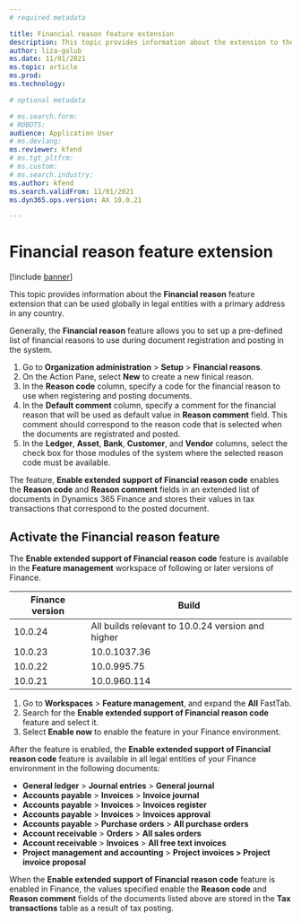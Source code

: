 ```yaml
---
# required metadata

title: Financial reason feature extension
description: This topic provides information about the extension to the **Financial reason** feature.
author: liza-golub
ms.date: 11/01/2021
ms.topic: article
ms.prod: 
ms.technology: 

# optional metadata

# ms.search.form: 
# ROBOTS: 
audience: Application User
# ms.devlang: 
ms.reviewer: kfend
# ms.tgt_pltfrm: 
# ms.custom: 
# ms.search.industry: 
ms.author: kfend
ms.search.validFrom: 11/01/2021
ms.dyn365.ops.version: AX 10.0.21

---
```


# Financial reason feature extension

[!include [banner](../includes/banner.md)]

This topic provides information about the **Financial reason** feature extension that can be used globally in legal entities with a primary address in any country.

Generally, the **Financial reason** feature allows you to set up a pre-defined list of financial reasons to use during document registration and posting in the system. 

1. Go to **Organization administration** > **Setup** > **Financial reasons**.
2. On the Action Pane, select **New** to create a new finical reason.
3. In the **Reason code** column, specify a code for the financial reason to use when registering and posting documents.
4. In the **Default comment** column, specify a comment for the financial reason that will be used as default value in **Reason comment** field. This comment should correspond to the reason code that is selected when the documents are registrated and posted.
5. In the **Ledger**, **Asset**, **Bank**, **Customer**, and **Vendor** columns, select the check box for those modules of the system where the selected reason code must be available.

The feature, **Enable extended support of Financial reason code** enables the **Reason code** and **Reason comment** fields in an extended list of documents in Dynamics 365 Finance and stores their values in tax transactions that correspond to the posted document.

## Activate the Financial reason feature

The **Enable extended support of Financial reason code** feature is available in the **Feature management** workspace of following or later versions of Finance.

| **Finance version** | **Build**                                         |
|---------------------|---------------------------------------------------|
| 10.0.24             | All builds relevant to 10.0.24 version and higher |
| 10.0.23             | 10.0.1037.36                                      |
| 10.0.22             | 10.0.995.75                                       |
| 10.0.21             | 10.0.960.114                                      |

1.	Go to **Workspaces** > **Feature management**, and expand the **All** FastTab.
2.	Search for the **Enable extended support of Financial reason code** feature and select it.
3.	Select **Enable now** to enable the feature in your Finance environment.

After the feature is enabled, the **Enable extended support of Financial reason code** feature is available in all legal entities of your Finance environment in the following documents:

-	**General ledger** > **Journal entries** > **General journal**
-	**Accounts payable** > **Invoices** > **Invoice journal**
-	**Accounts payable** > **Invoices** > **Invoices register**
-	**Accounts payable** > **Invoices** > **Invoices approval**
-	**Accounts payable** > **Purchase orders** > **All purchase orders**
-	**Account receivable** > **Orders** > **All sales orders**
-	**Account receivable** > **Invoices** > **All free text invoices**
-	**Project management and accounting** > **Project invoices > Project invoice proposal**

When the **Enable extended support of Financial reason code** feature is enabled in Finance, the values specified enable the **Reason code** and **Reason comment** fields of the documents listed above are stored in the **Tax transactions** table as a result of tax posting.

